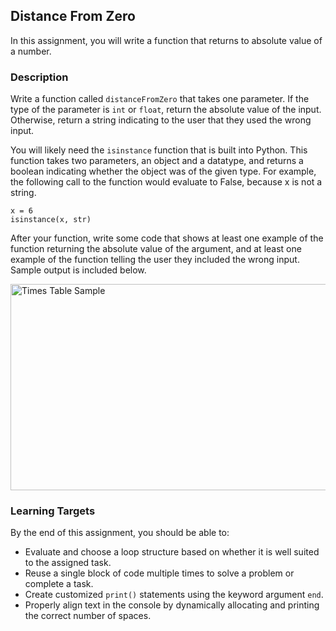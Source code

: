 ## Distance From Zero

In this assignment, you will write a function that returns to absolute value of a number.

### Description

Write a function called `distanceFromZero` that takes one parameter. If the type of the parameter is `int` or `float`, return the absolute value of the input. Otherwise, return a string indicating to the user that they used the wrong input.

You will likely need the `isinstance` function that is built into Python. This function takes two parameters, an object and a datatype, and returns a boolean indicating whether the object was of the given type. For example, the following call to the function would evaluate to False, because x is not a string.

```
x = 6
isinstance(x, str)
```

After your function, write some code that shows at least one example of the function returning the absolute value of the argument, and at least one example of the function telling the user they included the wrong input. Sample output is included below.

<img src="./times-table-example.jpg" alt="Times Table Sample" width="600" height="330">

### Learning Targets

By the end of this assignment, you should be able to:

- Evaluate and choose a loop structure based on whether it is well suited to the assigned task.
- Reuse a single block of code multiple times to solve a problem or complete a task.
- Create customized `print()` statements using the keyword argument `end`.
- Properly align text in the console by dynamically allocating and printing the correct number of spaces.
